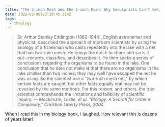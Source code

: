 ```yaml
---
title: "The 2-inch Mesh and the 1-inch Fish: Why Secularists Can't Believe the Bible"
date: 2022-02-06T23:19:45.314Z
tags:
  - theology
---
```

> Sir Arthur Stanley Eddington (1882-1944), English astronomer and physicist, described the approach of mordern scientists by using the analogy of a fisherman who casts repeatedly into the lake with a net that has two-inch mesh. He brings the catch to shore and sorts it out―records, classifies, and describes it. He then seeks a series of conclusions regarding the organisms to be found in the lake. One conclusion that he dare not make is that there are no organisms in the lake smaller than two inches; they may well have escaped the net he was using. So the scientist use a "two-inch mesh net," by which certain facts are caught, but other facts equally real may not be revealed by the same methods. For this reason, and others, the true scientist comprehends the limitations and fallibility of scientific inquiry.
> <cite>— Mackenzie, Leslie, et al. "Biology: A Search for Order in Complexity," Christian Liberty Press, 2004</cite>

When I read this in my biology book, I laughed. How relevant this is dozens of years later!